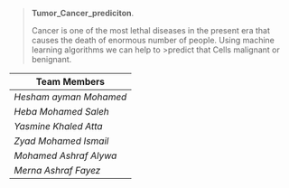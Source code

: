 

> **Tumor_Cancer_prediciton**.
> 
> Cancer is one of the most lethal diseases in the present era that causes the death of enormous number of people. Using machine learning algorithms we can help to >predict that Cells malignant or benignant.


| Team Members                 |
| ---------------------------- |
| *Hesham ayman Mohamed*       |
| *Heba Mohamed Saleh*         |
| *Yasmine Khaled Atta*        |
| *Zyad Mohamed Ismail*        |
| *Mohamed Ashraf Alywa*       |
| *Merna Ashraf Fayez*         |
